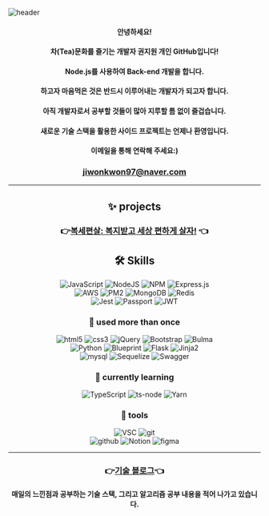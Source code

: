 <!--
- 🔭 I’m currently working on ...
- 👯 I’m looking to collaborate on ...
- 🤔 I’m looking for help with ...
- 💬 Ask me about ...
- 📫 How to reach me: ...
- 😄 Pronouns: ...
- ⚡ Fun fact: ...
 <img src=""/>
![]()
-->
![header](https://capsule-render.vercel.app/api?type=waving&color=auto&height=300&section=header&text=Hello,%20There!&fontSize=90&desc=This%20is%20jiwon%20kwon&descAlignY=70&descAlign=60)

<div align=center>

#### 안녕하세요!
#### 차(Tea)문화를 즐기는 개발자 권지원 개인 GitHub입니다!
#### Node.js를 사용하여 Back-end 개발을 합니다.
#### 하고자 마음먹은 것은 반드시 이루어내는 개발자가 되고자 합니다.
#### 아직 개발자로서 공부할 것들이 많아 지루할 틈 없이 즐겁습니다.
#### 새로운 기술 스택을 활용한 사이드 프로젝트는 언제나 환영입니다.
#### 이메일을 통해 연락해 주세요:)
###  jiwonkwon97@naver.com 

---
## ✨ projects

### 👉[복세편살: 복지받고 세상 편하게 살자!][boksei-link] 👈

[boksei-link]: https://github.com/bokjiri/back-end '복세편살 Backend GitHub 바로가기'

## 🛠 Skills

![JavaScript](https://img.shields.io/badge/javascript-%23323330.svg?style=for-the-badge&logo=javascript&logoColor=%23F7DF1E)
![NodeJS](https://img.shields.io/badge/node.js-6DA55F?style=for-the-badge&logo=node.js&logoColor=white)
![NPM](https://img.shields.io/badge/NPM-%23000000.svg?style=for-the-badge&logo=npm&logoColor=white)
![Express.js](https://img.shields.io/badge/express.js-%23404d59.svg?style=for-the-badge&logo=express&logoColor=%2361DAFB)
<br>
![AWS](https://img.shields.io/badge/AWS-%23FF9900.svg?style=for-the-badge&logo=amazon-aws&logoColor=white)
![PM2](https://img.shields.io/badge/PM2-2B037A?style=for-the-badge&logo=PM2&logoColor=white)
![MongoDB](https://img.shields.io/badge/MongoDB-47A248?style=for-the-badge&logo=MongoDB&logoColor=white)
![Redis](https://img.shields.io/badge/redis-%23DD0031.svg?style=for-the-badge&logo=redis&logoColor=white)
<br>
![Jest](https://img.shields.io/badge/Jest-C21325?style=for-the-badge&logo=Jest&logoColor=white)
![Passport](https://img.shields.io/badge/Passport-34E27A?style=for-the-badge&logo=Passport&logoColor=white)
![JWT](https://img.shields.io/badge/JSON%20Web%20Tokens-000000?style=for-the-badge&logo=JSON%20Web%20Tokens&logoColor=white)

### 🌱 used more than once

![html5](https://img.shields.io/badge/html5-E34F26?style=for-the-badge&logo=html5&logoColor=white)
![css3](https://img.shields.io/badge/css3-1572B6?style=for-the-badge&logo=css3&logoColor=white)
![jQuery](https://img.shields.io/badge/jQuery-0769AD?style=for-the-badge&logo=jQuery&logoColor=white)
![Bootstrap](https://img.shields.io/badge/Bootstrap-7952B3?style=for-the-badge&logo=Bootstrap&logoColor=white)
![Bulma](https://img.shields.io/badge/Bulma-00D1B2?style=for-the-badge&logo=Bulma&logoColor=white)
<br>
![Python](https://img.shields.io/badge/Python-3776AB?style=for-the-badge&logo=Python&logoColor=white)
![Blueprint](https://img.shields.io/badge/Blueprint-137CBD?style=for-the-badge&logo=Blueprint&logoColor=white)
![Flask](https://img.shields.io/badge/Flask-000000?style=for-the-badge&logo=Flask&logoColor=white)
![Jinja2](https://img.shields.io/badge/Jinja2-B41717?style=for-the-badge&logo=Jinja&logoColor=white)
<br>
![mysql](https://img.shields.io/badge/mysql-%2300f.svg?style=for-the-badge&logo=mysql&logoColor=white)
![Sequelize](https://img.shields.io/badge/Sequelize-52B0E7?style=for-the-badge&logo=Sequelize&logoColor=white)
![Swagger](https://img.shields.io/badge/Swagger-85EA2D?style=for-the-badge&logo=Swagger&logoColor=white)
    
### 🌊 currently learning

![TypeScript](https://img.shields.io/badge/TypeScript-3178C6?style=for-the-badge&logo=TypeScript&logoColor=white)
![ts-node](https://img.shields.io/badge/tsnode-3178C6?style=for-the-badge&logo=ts-node&logoColor=white)
![Yarn](https://img.shields.io/badge/Yarn-2C8EBB?style=for-the-badge&logo=Yarn&logoColor=white)

### 🔅 tools

![VSC](https://img.shields.io/badge/Visual%20Studio%20Code-0078d7.svg?style=for-the-badge&logo=visual-studio-code&logoColor=white)
![git](https://img.shields.io/badge/git-%23F05033.svg?style=for-the-badge&logo=git&logoColor=white)
<br>
![github](https://img.shields.io/badge/github-%23121011.svg?style=for-the-badge&logo=github&logoColor=white)
![Notion](https://img.shields.io/badge/Notion-000000?style=for-the-badge&logo=Notion&logoColor=white)
![figma](https://img.shields.io/badge/figma-%23F24E1E.svg?style=for-the-badge&logo=figma&logoColor=white)
    
---

### 👉[기술 블로그][blog-link]👈

[blog-link]: https://blog.naver.com/jiwonkwon97 '맛있는 개발자 블로그!'

#### <b>매일의 느낀점과 공부하는 기술 스택, 그리고 알고리즘 공부 내용을 적어 나가고 있습니다.</b>
         
</div>
